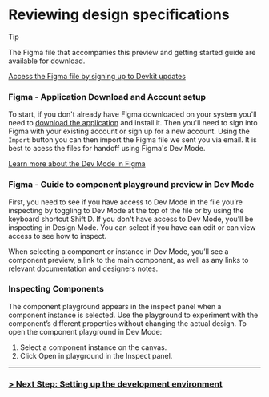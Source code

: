 # Reviewing design specifications

>[!TIP]
> The Figma file that accompanies this preview and getting started guide are available for download.
>
> [Access the Figma file by signing up to Devkit updates](https://link.archetypethemes.co/GhCsDk)

### Figma - Application Download and Account setup

To start, if you don't already have Figma downloaded on your system you'll need to [download the application](https://www.figma.com/downloads/) and install it. Then you'll need to sign into Figma with your existing account or sign up for a new account. Using the `Import` button you can then import the Figma file we sent you via email. It is best to acess the files for handoff using Figma's Dev Mode.

[Learn more about the Dev Mode in Figma](https://help.figma.com/hc/en-us/articles/15023124644247-Guide-to-Dev-Mode)

### Figma - Guide to component playground preview in Dev Mode

First, you need to see if you have access to Dev Mode in the file you’re inspecting by toggling to Dev Mode at the top of the file or by using the keyboard shortcut Shift D. If you don't have access to Dev Mode, you’ll be inspecting in Design Mode. You can select if you have can edit or can view access to see how to inspect.

When selecting a component or instance in Dev Mode, you’ll see a component preview, a link to the main component, as well as any links to relevant documentation and designers notes.

### Inspecting Components

The component playground appears in the inspect panel when a component instance is selected. Use the playground to experiment with the component’s different properties without changing the actual design. To open the component playground in Dev Mode:

1. Select a component instance on the canvas.
2. Click Open in playground in the Inspect panel.


---

### [> Next Step: Setting up the development environment](https://github.com/archetype-themes/devkit/blob/main/1.%20Getting%20Started/Developing%20components/c.%20Setting%20up%20the%20development%20environment.md)
